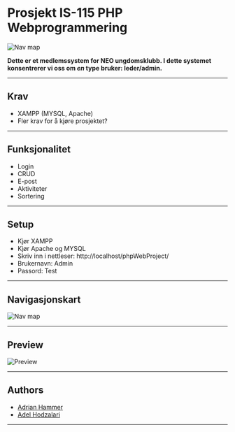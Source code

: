 # Prosjekt IS-115 PHP Webprogrammering

![Nav map](https://i.imgur.com/n89rOiG.png)

**Dette er et medlemssystem for NEO ungdomsklubb. I dette systemet konsentrerer vi oss om *en* type bruker: leder/admin.**



-----



## Krav
* XAMPP (MYSQL, Apache)
* Fler krav for å kjøre prosjektet?



-----

## Funksjonalitet
* Login
* CRUD
* E-post
* Aktiviteter
* Sortering


-----

## Setup
* Kjør XAMPP
* Kjør Apache og MYSQL
* Skriv inn i nettleser: http://localhost/phpWebProject/
* Brukernavn: Admin
* Passord: Test


-----



## Navigasjonskart
![Nav map](https://i.imgur.com/yzbebtd.png)


-----

## Preview
![Preview](https://i.imgur.com/hxYHTte.gif)



-----

## Authors
+ [Adrian Hammer](https://github.com/Adrianhammer)
+ [Adel Hodzalari](https://github.com/adelh98)



-----

